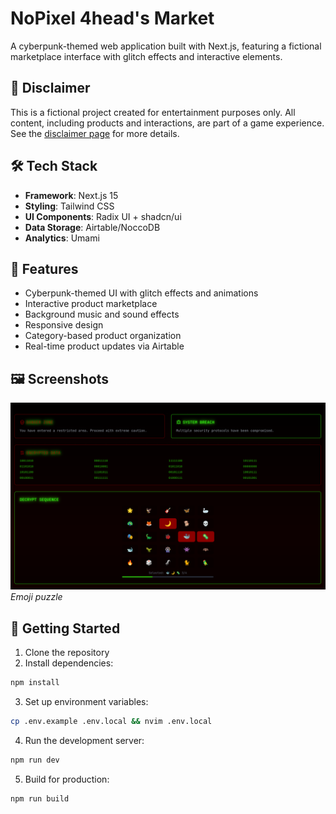 # NoPixel 4head's Market

A cyberpunk-themed web application built with Next.js, featuring a fictional marketplace interface with glitch effects and interactive elements.

## 🚨 Disclaimer

This is a fictional project created for entertainment purposes only. All content, including products and interactions, are part of a game experience. See the [disclaimer page](app/disclaimer/page.tsx) for more details.

## 🛠 Tech Stack

- **Framework**: Next.js 15
- **Styling**: Tailwind CSS
- **UI Components**: Radix UI + shadcn/ui
- **Data Storage**: Airtable/NoccoDB
- **Analytics**: Umami

## 🌟 Features

- Cyberpunk-themed UI with glitch effects and animations
- Interactive product marketplace
- Background music and sound effects
- Responsive design
- Category-based product organization
- Real-time product updates via Airtable

## 🖼️ Screenshots

![Landing Page](assets/Screenshot.png)
*Emoji puzzle*

## 🚀 Getting Started

1. Clone the repository
2. Install dependencies:
```bash
npm install
```

3. Set up environment variables:
```bash
cp .env.example .env.local && nvim .env.local
```

4. Run the development server:
```bash
npm run dev
```

5. Build for production:
```bash
npm run build
```
